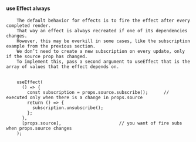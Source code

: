 #### use Effect always 

        The default behavior for effects is to fire the effect after every completed render. 
        That way an effect is always recreated if one of its dependencies changes.
        However, this may be overkill in some cases, like the subscription example from the previous section. 
        We don’t need to create a new subscription on every update, only if the source prop has changed.
        To implement this, pass a second argument to useEffect that is the array of values that the effect depends on.


        useEffect(
          () => {
            const subscription = props.source.subscribe();      // executed only when there is a change in props.source
            return () => {
              subscription.unsubscribe();
            };
          },
          [props.source],                      // you want of fire subs when props.source changes
        );
